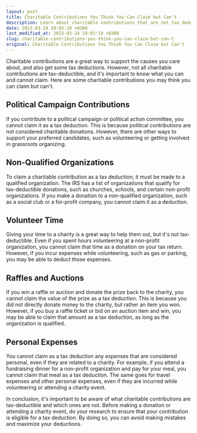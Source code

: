 ```yaml
---
layout: post
title: Charitable Contributions You Think You Can Claim but Can't
description: Learn about charitable contributions that are not tax deductible to avoid making mistakes and maximize your deductions.
date: 2023-03-24 19:03:19 +0300
last_modified_at: 2023-03-24 19:03:19 +0300
slug: charitable-contributions-you-think-you-can-claim-but-can-t
original: Charitable Contributions You Think You Can Claim but Can't
---
```

Charitable contributions are a great way to support the causes you care about, and also get some tax deductions. However, not all charitable contributions are tax-deductible, and it's important to know what you can and cannot claim. Here are some charitable contributions you may think you can claim but can't.

## Political Campaign Contributions

If you contribute to a political campaign or political action committee, you cannot claim it as a tax deduction. This is because political contributions are not considered charitable donations. However, there are other ways to support your preferred candidates, such as volunteering or getting involved in grassroots organizing.

## Non-Qualified Organizations

To claim a charitable contribution as a tax deduction, it must be made to a qualified organization. The IRS has a list of organizations that qualify for tax-deductible donations, such as churches, schools, and certain non-profit organizations. If you make a donation to a non-qualified organization, such as a social club or a for-profit company, you cannot claim it as a deduction.

## Volunteer Time

Giving your time to a charity is a great way to help them out, but it's not tax-deductible. Even if you spent hours volunteering at a non-profit organization, you cannot claim that time as a donation on your tax return. However, if you incur expenses while volunteering, such as gas or parking, you may be able to deduct those expenses.

## Raffles and Auctions

If you win a raffle or auction and donate the prize back to the charity, you cannot claim the value of the prize as a tax deduction. This is because you did not directly donate money to the charity, but rather an item you won. However, if you buy a raffle ticket or bid on an auction item and win, you may be able to claim that amount as a tax deduction, as long as the organization is qualified.

## Personal Expenses

You cannot claim as a tax deduction any expenses that are considered personal, even if they are related to a charity. For example, if you attend a fundraising dinner for a non-profit organization and pay for your meal, you cannot claim that meal as a tax deduction. The same goes for travel expenses and other personal expenses, even if they are incurred while volunteering or attending a charity event.

In conclusion, it's important to be aware of what charitable contributions are tax-deductible and which ones are not. Before making a donation or attending a charity event, do your research to ensure that your contribution is eligible for a tax deduction. By doing so, you can avoid making mistakes and maximize your deductions.